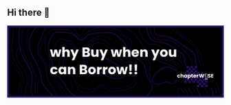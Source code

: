 ## Hi there 👋

<!--
**chapterwise/chapterwise** is a ✨ _special_ ✨ repository because its `README.md` (this file) appears on your GitHub profile.

Here are some ideas to get you started:

- 🔭 I’m currently working on ...
- 🌱 I’m currently learning ...
- 👯 I’m looking to collaborate on ...
- 🤔 I’m looking for help with ...
- 💬 Ask me about ...
- 📫 How to reach me: ...
- 😄 Pronouns: ...
- ⚡ Fun fact: ...
-->
<img src="https://github.com/chapterwise/chapterwise/blob/192da42c4e194c180b68b6cda3b219e197237406/minimal-frame-twitter-header%20(2).png" alt="cover-page">
